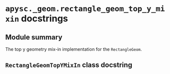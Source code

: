 # `apysc._geom.rectangle_geom_top_y_mixin` docstrings

## Module summary

The top y geometry mix-in implementation for the `RectangleGeom`.

## `RectangleGeomTopYMixIn` class docstring